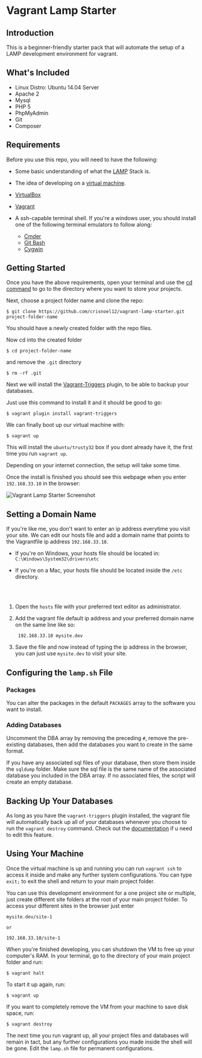 # Vagrant Lamp Starter

## Introduction
This is a beginner-friendly starter pack that will automate the setup of a LAMP development environment for vagrant.

## What's Included
  * Linux Distro: Ubuntu 14.04 Server
  * Apache 2
  * Mysql
  * PHP 5
  * PhpMyAdmin
  * Git
  * Composer

## Requirements
Before you use this repo, you will need to have the following:
* Some basic understanding of what the [LAMP](http://stackoverflow.com/questions/10060285/what-is-a-lamp-stack) Stack is.

* The idea of developing on a [virtual machine](https://www.chriswiegman.com/2013/08/virtual-machines-the-holy-grail-of-local-web-development/).

* [VirtualBox](https://www.virtualbox.org)

* [Vagrant](http://vagrantup.com)

* A ssh-capable terminal shell. If you're a windows user, you should install one of the following terminal emulators to follow along:
  * [Cmder](http://cmder.net/)
  * [Git Bash](https://git-scm.com/downloads)
  * [Cygwin](https://www.cygwin.com/)

## Getting Started
Once you have the above requirements, open your terminal and use the [cd command](http://www.computerhope.com/unix/ucd.htm) to go to the directory where you want to store your projects.

Next, choose a project folder name and clone the repo:

    $ git clone https://github.com/crisnoel12/vagrant-lamp-starter.git project-folder-name

You should have a newly created folder with the repo files.

Now cd into the created folder

    $ cd project-folder-name

and remove the `.git` directory

    $ rm -rf .git

Next we will install the [Vagrant-Triggers](https://github.com/emyl/vagrant-triggers) plugin, to be able to backup your databases.

Just use this command to install it and it should be good to go:

    $ vagrant plugin install vagrant-triggers

We can finally boot up our virtual machine with:

    $ vagrant up

This will install the `ubuntu/trusty32` box if you dont already have it, the first time you run `vagrant up`.

Depending on your internet connection, the setup will take some time.

Once the install is finished you should see this webpage when you enter `192.168.33.10` in the browser:

![Vagrant Lamp Starter Screenshot](https://lh3.googleusercontent.com/bR9_bu_1osMGEXyctwuIUftZ8w_xYpH_9knVIIxEiYfsgq75BSHgA4x51Dlo4Y_vxILs6N8HwEB3zjXQbqIahy9oRDAQjqTgJB6KeFDL2JA3quJE1hpMfYcq9xZqrh7AEyq8dDh61PaQqrukmtnlxtalrxI8flV2aiJSdqBZ_sY2emMV9X19hppgxo5Fhij_DowThh7owe7FtSybv2VN726wtg8roOjJs_B-GqCe6iArLbKOqh6cHyxrlCOONP9IN9bGUvEH4p_hRhA3apENs1-E0b-Ywx4Jz1Dnzyv-Yz5eV8qVNsFzU9M--ZG_az1260O1cPkkTIjWjnT864xWUUJS166fvlGe54g-ybh4XQfG9b5kq6UeNx52pdjraze4nkgJSjz0UXxlBtZVLYa2dORv0O9DTYzY4zMOweFzbBg-CcEwfo0C78_O0Z_5INAZFMbr9NW_s-5LP6yYsZchJ_7Dm2YdRh3rIKY1s5WfgrksdqEvdl2XUZFNLGnoTf2cpuTb4wATcX15EeM2jn1TI-ZeEHwiWufli64GQl6HgJHYJ_lOUqsoaIYiu5BelWXXHUmsa_loMQiundIY6LvlQ8sT7APULuc=w566-h346-no)

## Setting a Domain Name
If you're like me, you don't want to enter an ip address everytime you visit your site. We can edit our hosts file and add a domain name that points to the Vagrantfile ip address `192.168.33.10`.

  * If you're on Windows, your hosts file should be located in: `C:\Windows\System32\drivers\etc`

  * If you're on a Mac, your hosts file should be located inside the `/etc` directory.
<br>
<br>

1. Open the `hosts` file with your preferred text editor as administrator.

2. Add the vagrant file default ip address and your preferred domain name on the same line like so:

        192.168.33.10 mysite.dev

3. Save the file and now instead of typing the ip address in the browser, you can just use `mysite.dev` to visit your site.

## Configuring the `lamp.sh` File
### Packages
You can alter the packages in the default `PACKAGES` array to the software you want to install.
### Adding Databases
Uncomment the DBA array by removing the preceding `#`, remove the pre-existing databases, then add the databases you want to create in the same format.

If you have any associated sql files of your database, then store them inside the `sqldump` folder. Make sure the sql file is the same name of the associated database you included in the DBA array. If no associated files, the script will create an empty database.

## Backing Up Your Databases
As long as you have the `vagrant-triggers` plugin installed, the vagrant file will automatically back up all of your databases whenever you choose to run the `vagrant destroy` command. Check out the [documentation](https://github.com/emyl/vagrant-triggers) if u need to edit this feature.

## Using Your Machine
Once the virtual machine is up and running you can run `vagrant ssh` to access it inside and make any further system configurations. You can type `exit;` to exit the shell and return to your main project folder.

You can use this development environment for a one project site or multiple, just create different site folders at the root of your main project folder. To access your different sites in the browser just enter

    mysite.dev/site-1

    or

    192.168.33.10/site-1

When you're finished developing, you can shutdown the VM to free up your computer's RAM. In your terminal, go to the directory of your main project folder and run:

    $ vagrant halt

 To start it up again, run:

    $ vagrant up

If you want to completely remove the VM from your machine to save disk space, run:

    $ vagrant destroy

The next time you run vagrant up, all your project files and databases will remain in tact, but any further configurations you made inside the shell will be gone. Edit the `lamp.sh` file for permanent configurations.

